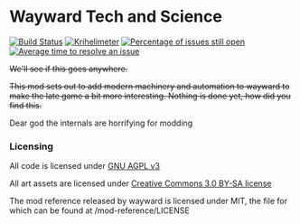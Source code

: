 # Wayward Tech and Science

[![Build Status](https://travis-ci.org/ninjanomnom/wayward-tech.png)](https://travis-ci.org/ninjanomnom/wayward-tech)
[![Krihelimeter](https://www.krihelinator.xyz/badge/ninjanomnom/wayward-tech)](https://www.krihelinator.xyz)
[![Percentage of issues still open](https://isitmaintained.com/badge/open/ninjanomnom/wayward-tech.svg)](https://isitmaintained.com/project/ninjanomnom/wayward-tech "Percentage of issues still open")
[![Average time to resolve an issue](https://isitmaintained.com/badge/resolution/ninjanomnom/wayward-tech.svg)](https://isitmaintained.com/project/ninjanomnom/wayward-tech "Average time to resolve an issue")

~~We'll see if this goes anywhere.~~

~~This mod sets out to add modern machinery and automation to wayward to make the late game a bit more interesting. Nothing is done yet, how did you find this.~~

Dear god the internals are horrifying for modding

### Licensing

All code is licensed under [GNU AGPL v3](https://www.gnu.org/licenses/agpl-3.0.html)

All art assets are licensed under [Creative Commons 3.0 BY-SA license](https://creativecommons.org/licenses/by-sa/3.0/)

The mod reference released by wayward is licensed under MIT, the file for which can be found at /mod-reference/LICENSE